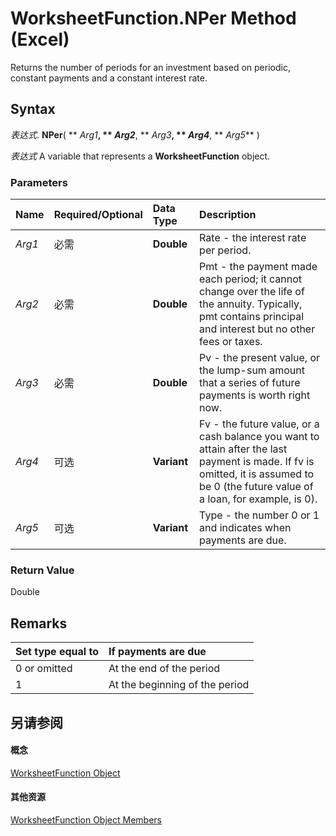 
# WorksheetFunction.NPer Method (Excel)

Returns the number of periods for an investment based on periodic, constant payments and a constant interest rate.


## Syntax

 _表达式_. **NPer**( ** _Arg1_**, ** _Arg2_**, ** _Arg3_**, ** _Arg4_**, ** _Arg5_** )

 _表达式_ A variable that represents a **WorksheetFunction** object.


### Parameters



|**Name**|**Required/Optional**|**Data Type**|**Description**|
|:-----|:-----|:-----|:-----|
| _Arg1_|必需|**Double**|Rate - the interest rate per period.|
| _Arg2_|必需|**Double**|Pmt - the payment made each period; it cannot change over the life of the annuity. Typically, pmt contains principal and interest but no other fees or taxes.|
| _Arg3_|必需|**Double**|Pv - the present value, or the lump-sum amount that a series of future payments is worth right now.|
| _Arg4_|可选|**Variant**|Fv - the future value, or a cash balance you want to attain after the last payment is made. If fv is omitted, it is assumed to be 0 (the future value of a loan, for example, is 0).|
| _Arg5_|可选|**Variant**|Type - the number 0 or 1 and indicates when payments are due.|

### Return Value

Double


## Remarks





|**Set type equal to**|**If payments are due**|
|:-----|:-----|
|0 or omitted|At the end of the period|
|1|At the beginning of the period|

## 另请参阅


#### 概念


[WorksheetFunction Object](7b1d5639-363d-632c-2cf0-2232562646b6.md)
#### 其他资源


[WorksheetFunction Object Members](http://msdn.microsoft.com/library/6811ca87-4b53-0bff-88c9-30bf7497879a%28Office.15%29.aspx)